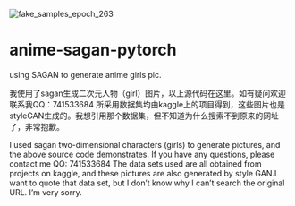 ![fake_samples_epoch_263](https://user-images.githubusercontent.com/88369122/129540172-a1335593-0c34-4150-86d9-0717857ab295.png)
# anime-sagan-pytorch
using  SAGAN to generate anime girls pic.


我使用了sagan生成二次元人物（girl）图片，以上源代码在这里。如有疑问欢迎联系我QQ：741533684
所采用数据集均由kaggle上的项目得到，这些图片也是styleGAN生成的。我想引用那个数据集，但不知道为什么搜索不到原来的网址了，非常抱歉。

I used sagan two-dimensional characters (girls) to generate pictures, and the above source code demonstrates. If you have any questions, please contact me QQ: 741533684
The data sets used are all obtained from projects on kaggle, and these pictures are also generated by style GAN.I want to quote that data set, but I don’t know why I can’t search the original URL. I’m very sorry.




